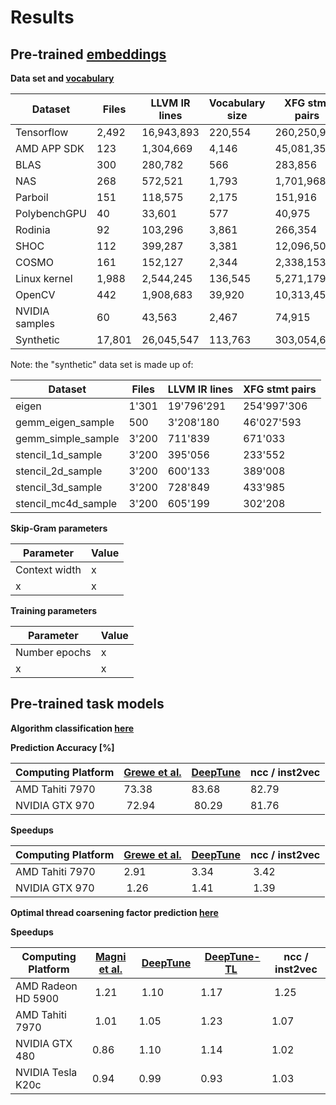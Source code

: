 # Results

## Pre-trained [embeddings](emb.p)

**Data set and [vocabulary](https://polybox.ethz.ch/index.php/s/AWKd60qR63yViH8)**

Dataset | Files | LLVM IR lines | Vocabulary size | XFG stmt pairs
------------ | ------------- | ------------- | ------------- | -------------
Tensorflow | 2,492 | 16,943,893 | 220,554 | 260,250,973
AMD APP SDK | 123 | 1,304,669 | 4,146 | 45,081,359
BLAS | 300 | 280,782 | 566 | 283,856
NAS | 268 | 572,521 | 1,793 | 1,701,968
Parboil | 151 | 118,575 | 2,175 | 151,916
PolybenchGPU | 40 | 33,601 | 577 | 40,975
Rodinia | 92 | 103,296 | 3,861 | 266,354
SHOC | 112 | 399,287 | 3,381 | 12,096,508
COSMO | 161 | 152,127 | 2,344 | 2,338,153
Linux kernel | 1,988 | 2,544,245 | 136,545 | 5,271,179
OpenCV | 442 | 1,908,683 | 39,920 | 10,313,451
NVIDIA samples | 60 | 43,563 | 2,467 | 74,915
Synthetic | 17,801 | 26,045,547 | 113,763 | 303,054,685

Note: the "synthetic" data set is made up of:

Dataset | Files | LLVM IR lines | XFG stmt pairs
------------ | ------------- | ------------- | -------------
eigen | 1'301 | 19'796'291 | 254'997'306
gemm_eigen_sample | 500 | 3'208'180 | 46'027'593
gemm_simple_sample | 3'200 | 711'839 | 671'033
stencil_1d_sample | 3'200 | 395'056 | 233'552
stencil_2d_sample | 3'200 | 600'133 | 389'008
stencil_3d_sample | 3'200 | 728'849 | 433'985
stencil_mc4d_sample | 3'200 | 605'199 | 302'208

**Skip-Gram parameters**

Parameter | Value
------------ | -------------
Context width | x
x | x

**Training parameters**

Parameter | Value
------------ | -------------
Number epochs | x
x | x

## Pre-trained task models

**Algorithm classification [here](classifyapp/CLASSIFYAPP-94.83.h5)**

**Prediction Accuracy [%]**

Computing Platform |  [Grewe et al.](http://www.lancaster.ac.uk/staff/wangz3/publications/cgo_omp2ocl.pdf) | [DeepTune](https://chriscummins.cc/pub/2017-pact.pdf) | ncc / inst2vec
------------ | ------------- | ------------- | ------------- 
AMD Tahiti 7970 | 73.38 | 83.68 | 82.79
NVIDIA GTX 970 | 72.94 | 80.29 | 81.76

**Speedups**

Computing Platform | [Grewe et al.](http://www.lancaster.ac.uk/staff/wangz3/publications/cgo_omp2ocl.pdf) | [DeepTune](https://chriscummins.cc/pub/2017-pact.pdf) | ncc / inst2vec
------------ | ------------- | ------------- | ------------- 
AMD Tahiti 7970 | 2.91 | 3.34 | 3.42
NVIDIA GTX 970 | 1.26 | 1.41 | 1.39


**Optimal thread coarsening factor prediction [here](https://polybox.ethz.ch/index.php/s/F8FVQV1vig2KgPB)**

**Speedups**

Computing Platform | [Magni et al.](https://homepages.inf.ed.ac.uk/cdubach/papers/magni14pact.pdf) | [DeepTune](https://chriscummins.cc/pub/2017-pact.pdf) | [DeepTune-TL](https://chriscummins.cc/pub/2017-pact.pdf) | ncc / inst2vec
------------ | ------------- | ------------- | ------------- | ------------- 
AMD Radeon HD 5900 | 1.21 | 1.10 | 1.17 | 1.25
AMD Tahiti 7970 | 1.01 | 1.05 | 1.23 | 1.07
NVIDIA GTX 480 | 0.86 | 1.10 | 1.14 | 1.02
NVIDIA Tesla K20c | 0.94 | 0.99 | 0.93 | 1.03

